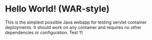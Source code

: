 Hello World! (WAR-style)
===============

This is the simplest possible Java webapp for testing servlet container deployments.  It should work on any container and requires no other dependencies or configuration.
Test 11
